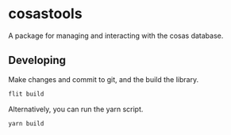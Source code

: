 # cosastools

A package for managing and interacting with the cosas database.

## Developing

Make changes and commit to git, and the build the library.

```py
flit build
```

Alternatively, you can run the yarn script.

```sh
yarn build
```
